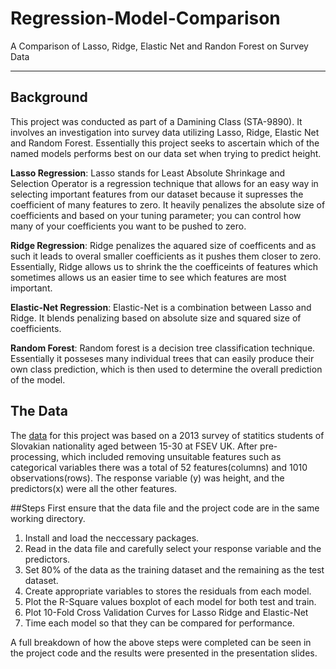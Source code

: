 # Regression-Model-Comparison
A Comparison of Lasso, Ridge, Elastic Net and Randon Forest on Survey Data
___

## Background
This project was conducted as part of a Damining Class (STA-9890). It involves an investigation into survey data utilizing Lasso, Ridge, Elastic Net and Random Forest. Essentially this project seeks to ascertain which of the named models performs best on our data set when trying to predict height.

**Lasso Regression**: Lasso stands for Least Absolute Shrinkage and Selection Operator is a regression technique that allows for an easy way in selecting important features from our dataset because it supresses the coefficient of many features to zero. It heavily penalizes the absolute size of coefficients and based on your tuning parameter; you can control how many of your coefficients you want to be pushed to zero. 

**Ridge Regression**: Ridge penalizes the aquared size of coefficents and as such it leads to overal smaller coefficients as it pushes them closer to zero. Essentially, Ridge allows us to shrink the the coefficeints of features which sometimes allows us an easier time to see which features are most important.

**Elastic-Net Regression**:  Elastic-Net is a combination between Lasso and Ridge. It blends penalizing based on absolute size and squared size of coefficients.

**Random Forest**: Random forest is a decision tree classification technique. Essentially it posseses many individual trees that can easily produce their own class prediction, which is then used to determine the overall prediction of the model. 

## The Data
The [data](https://github.com/OjeWilliams/Regression-Model-Comparison/blob/master/Data/mydata.csv) for this project was based on a 2013 survey of statitics students of Slovakian nationality aged between 15-30 at FSEV UK. After pre-processing, which included removing unsuitable features such as categorical variables there was a total of 52 features(columns) and 1010 observations(rows). 
The response variable (y) was height, and the predictors(x) were all the other features.

##Steps
First ensure that the data file and the project code are in the same working directory.
1. Install and load the neccessary packages.
2. Read in the data file and carefully select your response variable and the predictors.
3. Set 80% of the data as the training dataset and the remaining as the test dataset.
4. Create appropriate variables to stores the residuals from each model.
5. Plot the R-Square values boxplot of each model for both test and train.
6. Plot 10-Fold Cross Validation Curves for Lasso Ridge and Elastic-Net
7. Time each model so that they can be compared for performance.

A full breakdown of how the above steps were completed can be seen in the project code and the results were presented in the presentation slides.
